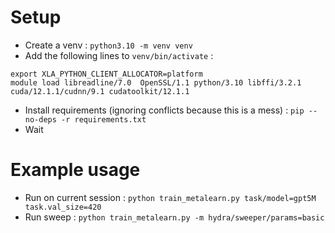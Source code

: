 # Setup
- Create a venv : `python3.10 -m venv venv`
- Add the following lines to `venv/bin/activate` : 
```
export XLA_PYTHON_CLIENT_ALLOCATOR=platform
module load libreadline/7.0  OpenSSL/1.1 python/3.10 libffi/3.2.1 cuda/12.1.1/cudnn/9.1 cudatoolkit/12.1.1
```
- Install requirements (ignoring conflicts because this is a mess) : `pip --no-deps -r requirements.txt`
- Wait
# Example usage
- Run on current session : `python train_metalearn.py task/model=gpt5M task.val_size=420`
- Run sweep : `python train_metalearn.py -m hydra/sweeper/params=basic`